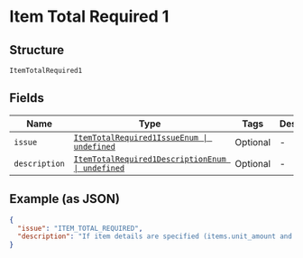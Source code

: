 
# Item Total Required 1

## Structure

`ItemTotalRequired1`

## Fields

| Name | Type | Tags | Description |
|  --- | --- | --- | --- |
| `issue` | [`ItemTotalRequired1IssueEnum \| undefined`](../../doc/models/item-total-required-1-issue-enum.md) | Optional | - |
| `description` | [`ItemTotalRequired1DescriptionEnum \| undefined`](../../doc/models/item-total-required-1-description-enum.md) | Optional | - |

## Example (as JSON)

```json
{
  "issue": "ITEM_TOTAL_REQUIRED",
  "description": "If item details are specified (items.unit_amount and items.quantity) corresponding amount.breakdown.item_total is required."
}
```

